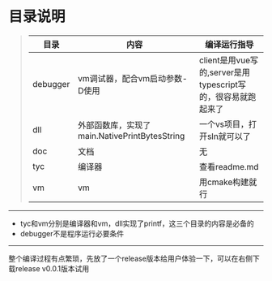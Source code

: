 # 目录说明
> |目录|内容|编译运行指导|
> |-|-|-|
> |debugger|vm调试器，配合vm启动参数-D使用|client是用vue写的,server是用typescript写的，很容易就跑起来了|
> |dll|外部函数库，实现了main.NativePrintBytesString|一个vs项目，打开sln就可以了|
> |doc|文档|无|
> |tyc|编译器|查看readme.md|
> |vm|vm|用cmake构建就行|
---
+ tyc和vm分别是编译器和vm，dll实现了printf，这三个目录的内容是必备的
+ debugger不是程序运行必要条件
---
整个编译过程有点繁琐，先放了一个release版本给用户体验一下，可以在右侧下载release v0.0.1版本试用
